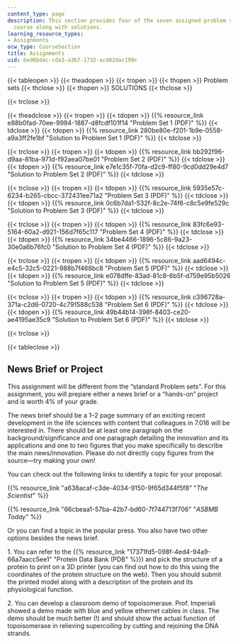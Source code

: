 ```yaml
---
content_type: page
description: This section provides four of the seven assigned problem sets for the
  course along with solutions.
learning_resource_types:
- Assignments
ocw_type: CourseSection
title: Assignments
uid: 6ed6bdac-cda3-a3b7-1732-ac482dac199c
---
```


{{< tableopen >}}
{{< theadopen >}}
{{< tropen >}}
{{< thopen >}}
Problem sets
{{< thclose >}}
{{< thopen >}}
SOLUTIONS
{{< thclose >}}

{{< trclose >}}

{{< theadclose >}}
{{< tropen >}}
{{< tdopen >}}
{{% resource_link e88b0fad-70ee-9994-1887-d8fcdf101f14 "Problem Set 1 (PDF)" %}}
{{< tdclose >}}
{{< tdopen >}}
{{% resource_link 280be80e-f201-1b9e-0558-a9a3ff2fe1bf "Solution to Problem Set 1 (PDF)" %}}
{{< tdclose >}}

{{< trclose >}}
{{< tropen >}}
{{< tdopen >}}
{{% resource_link bb292f96-d9aa-81ba-971d-f92aea07be01 "Problem Set 2 (PDF)" %}}
{{< tdclose >}}
{{< tdopen >}}
{{% resource_link e7e1c35f-70fa-d2c9-ff80-9cd0dd29e4d7 "Solution to Problem Set 2 (PDF)" %}}
{{< tdclose >}}

{{< trclose >}}
{{< tropen >}}
{{< tdopen >}}
{{% resource_link 5935e57c-6234-b265-cbcc-372431ee71a2 "Problem Set 3 (PDF)" %}}
{{< tdclose >}}
{{< tdopen >}}
{{% resource_link 0c6b7da1-532f-8c2e-74f6-c8c5e9fe529c "Solution to Problem Set 3 (PDF)" %}}
{{< tdclose >}}

{{< trclose >}}
{{< tropen >}}
{{< tdopen >}}
{{% resource_link 83fc6e93-5164-60a2-d921-156d7f65c117 "Problem Set 4 (PDF)" %}}
{{< tdclose >}}
{{< tdopen >}}
{{% resource_link 34be4466-1896-5c86-9a23-30e0a6b76fc0 "Solution to Problem Set 4 (PDF)" %}}
{{< tdclose >}}

{{< trclose >}}
{{< tropen >}}
{{< tdopen >}}
{{% resource_link aad6494c-e4c5-32c5-0221-988b7f468bc8 "Problem Set 5 (PDF)" %}}
{{< tdclose >}}
{{< tdopen >}}
{{% resource_link e078dffe-83ad-81c8-6b5f-d759e95b5026 "Solution to Problem Set 5 (PDF)" %}}
{{< tdclose >}}

{{< trclose >}}
{{< tropen >}}
{{< tdopen >}}
{{% resource_link c396728a-371a-c2d6-0720-4c791588c538 "Problem Set 6 (PDF)" %}}
{{< tdclose >}}
{{< tdopen >}}
{{% resource_link 49b44b14-398f-8403-ce20-ae4195ae35c9 "Solution to Problem Set 6 (PDF)" %}}
{{< tdclose >}}

{{< trclose >}}

{{< tableclose >}}

News Brief or Project
---------------------

This assignment will be different from the “standard Problem sets”. For this assignment, you will prepare either a news brief or a “hands-on” project and is worth 4% of your grade.

The news brief should be a 1–2 page summary of an exciting recent development in the life sciences with content that colleagues in 7.016 will be interested in. There should be at least one paragraph on the background/significance and one paragraph detailing the innovation and its applications and one to two figures that you make specifically to describe the main news/innovation. Please do not directly copy figures from the source—try making your own!

You can check out the following links to identify a topic for your proposal:

{{% resource_link "a638acaf-c3de-4034-9150-9f65d344f5f8" "_The Scientist_" %}}

{{% resource_link "66cbeaa1-57ba-42b7-bd60-7f744713f706" "_ASBMB Today_" %}}

Or you can find a topic in the popular press. You also have two other options besides the news brief.

1\. You can refer to the {{% resource_link "17371fd5-098f-4ed4-94a9-66a7aacc5ee1" "Protein Data Bank (PDB" %}}) and pick the structure of a protein to print on a 3D printer (you can find out how to do this using the coordinates of the protein structure on the web). Then you should submit the printed model along with a description of the protein and its physiological function.

2\. You can develop a classroom demo of topoisomerase. Prof. Imperiali showed a demo made with blue and yellow ethernet cables in class. The demo should be much better (!) and should show the actual function of topoisomerase in relieving supercoiling by cutting and rejoining the DNA strands.